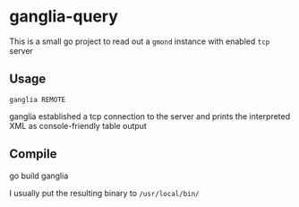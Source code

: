 # ganglia-query

This is a small go project to read out a `gmond` instance with enabled `tcp` server

## Usage

    ganglia REMOTE

ganglia established a tcp connection to the server and prints the interpreted XML as console-friendly table output

## Compile

   go build ganglia

I usually put the resulting binary to `/usr/local/bin/`
